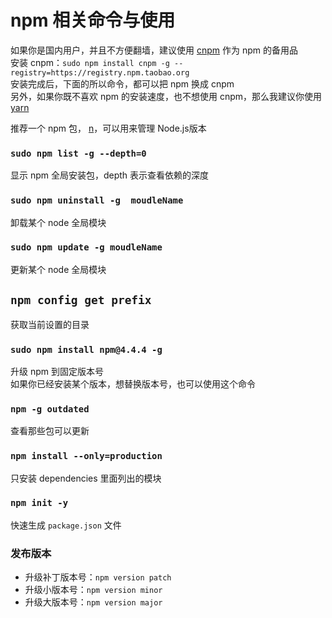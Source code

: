 # npm 相关命令与使用

如果你是国内用户，并且不方便翻墙，建议使用 [cnpm](https://npm.taobao.org/) 作为 npm 的备用品  
安装 cnpm：`sudo npm install cnpm -g --registry=https://registry.npm.taobao.org`  
安装完成后，下面的所以命令，都可以把 npm 换成 cnpm  
另外，如果你既不喜欢 npm 的安装速度，也不想使用 cnpm，那么我建议你使用 [yarn](https://yarnpkg.com/zh-Hans/)  

推荐一个 npm 包， [n](https://github.com/tj/n)，可以用来管理 Node.js版本

### `sudo npm list -g --depth=0`

显示 npm 全局安装包，depth 表示查看依赖的深度

### `sudo npm uninstall -g  moudleName`

卸载某个 node 全局模块

### `sudo npm update -g moudleName`

更新某个 node 全局模块

## `npm config get prefix`

获取当前设置的目录

### `sudo npm install npm@4.4.4 -g`

升级 npm 到固定版本号  
如果你已经安装某个版本，想替换版本号，也可以使用这个命令

### `npm -g outdated`

查看那些包可以更新

### `npm install --only=production`

只安装 dependencies 里面列出的模块

### `npm init -y`

快速生成 `package.json` 文件

### 发布版本

- 升级补丁版本号：`npm version patch`
- 升级小版本号：`npm version minor`
- 升级大版本号：`npm version major`